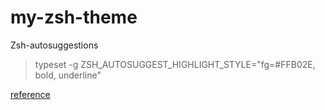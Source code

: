 # my-zsh-theme


Zsh-autosuggestions
> typeset -g ZSH_AUTOSUGGEST_HIGHLIGHT_STYLE="fg=#FFB02E, bold, underline"




[reference](https://github.com/heapbytes/heapbytes-zsh/tree/main)